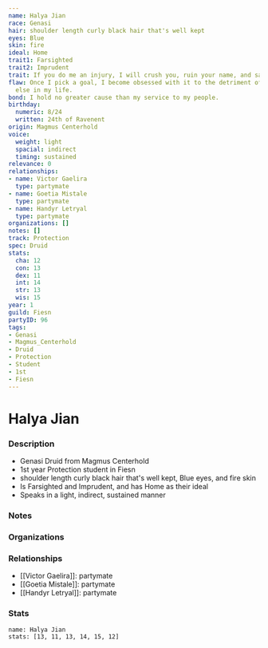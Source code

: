 ```yaml
---
name: Halya Jian
race: Genasi
hair: shoulder length curly black hair that's well kept
eyes: Blue
skin: fire
ideal: Home
trait1: Farsighted
trait2: Imprudent
trait: If you do me an injury, I will crush you, ruin your name, and salt your fields.
flaw: Once I pick a goal, I become obsessed with it to the detriment of everything
  else in my life.
bond: I hold no greater cause than my service to my people.
birthday:
  numeric: 8/24
  written: 24th of Ravenent
origin: Magmus Centerhold
voice:
  weight: light
  spacial: indirect
  timing: sustained
relevance: 0
relationships:
- name: Victor Gaelira
  type: partymate
- name: Goetia Mistale
  type: partymate
- name: Handyr Letryal
  type: partymate
organizations: []
notes: []
track: Protection
spec: Druid
stats:
  cha: 12
  con: 13
  dex: 11
  int: 14
  str: 13
  wis: 15
year: 1
guild: Fiesn
partyID: 96
tags:
- Genasi
- Magmus_Centerhold
- Druid
- Protection
- Student
- 1st
- Fiesn
---
```

# Halya Jian
### Description
- Genasi Druid from Magmus Centerhold
- 1st year Protection student in Fiesn
- shoulder length curly black hair that's well kept, Blue eyes, and fire skin
- Is Farsighted and Imprudent, and has Home as their ideal
- Speaks in a light, indirect, sustained manner

### Notes

### Organizations

### Relationships
- [[Victor Gaelira]]: partymate
- [[Goetia Mistale]]: partymate
- [[Handyr Letryal]]: partymate

### Stats
```statblock
name: Halya Jian
stats: [13, 11, 13, 14, 15, 12]
```
